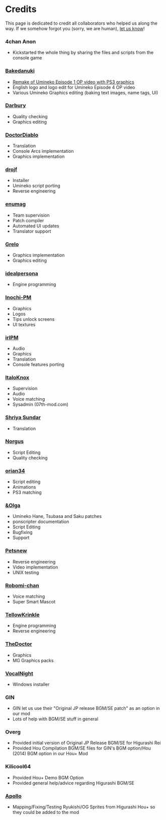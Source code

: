 # Credits

This page is dedicated to credit all collaborators who helped us along the way. If we somehow forgot you (sorry, we are human), [let us know](https://github.com/07th-mod/wiki/issues)!

### 4chan Anon

* Kickstarted the whole thing by sharing the files and scripts from the console game

### [Bakedanuki](https://twitter.com/bakedanooki)

* [Remake of Umineko Episode 1 OP video with PS3 graphics](https://www.youtube.com/watch?v=U4Fr4-1uctg)
* English logo and logo edit for Umineko Episode 4 OP video
* Various Umineko Graphics editing (baking text images, name tags, UI)

### [Darbury](https://github.com/Darbury)

* Quality checking
* Graphics editing

### [DoctorDiablo](https://github.com/DoctorDiablo)

* Translation
* Console Arcs implementation
* Graphics implementation

### [drojf](https://www.drojf.com)

* Installer
* Umineko script porting
* Reverse engineering

### [enumag](https://github.com/enumag)

* Team supervision
* Patch compiler
* Automated UI updates
* Translator support

### [Grelo](https://github.com/Grelo)

* Graphics implementation
* Graphics editing

### [idealpersona](https://github.com/idealpersona)

* Engine programming

### [Inochi-PM](https://twitter.com/InochiPM)

* Graphics
* Logos
* Tips unlock screens
* UI textures

### [irlPM](https://github.com/irlPM)

* Audio
* Graphics
* Translation
* Console features porting

### [ItaloKnox](https://italoknox.github.io/site/)

* Supervision
* Audio
* Voice matching
* Sysadmin (07th-mod.com)

### [Shriya Sundar](https://www.youtube.com/channel/UCISQ1SA3YWOUtXjwxU146RA)

* Translation

### [Norgus](https://github.com/Norgus)

* Script Editing
* Quality checking

### [orian34](https://github.com/orian34)

* Script editing
* Animations
* PS3 matching

### [&Olga](https://github.com/andolga)

* Umineko Hane, Tsubasa and Saku patches
* ponscripter documentation
* Script Editing
* Bugfixing
* Support

### [Petsnew](https://github.com/Petsnew)

* Reverse engineering 
* Video implementation
* UNIX testing

### [Robomi-chan](https://github.com/07th-mod/robomi-chan)

* Voice matching
* Super Smart Mascot

### [TellowKrinkle](https://github.com/tellowkrinkle/)

* Engine programming
* Reverse engineering

### [TheDoctor](https://github.com/jwgrlrrajn)

* Graphics
* MG Graphics packs

### [VocalNight](https://github.com/VocalNight)

* Windows installer

### GIN

* GIN let us use their "Original JP release BGM/SE patch" as an option in our mod
* Lots of help with BGM/SE stuff in general

### Overg

* Provided initial version of Original JP Release BGM/SE for Higurashi Rei
* Provided Hou Compilation BGM/SE files for GIN's BGM option/Hou (2014) BGM option in our Hou+ Mod

### Kilicool64

* Provided Hou+ Demo BGM Option
* Provided general help/advice regarding Higurashi BGM/SE

### [Apollo](https://github.com/ApolloEM)

* Mapping/Fixing/Testing Ryukishi/OG Sprites from Higurashi Hou+ so they could be added to the mod
